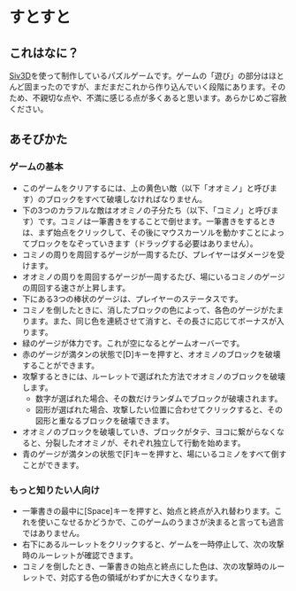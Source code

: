 # すとすと

## これはなに？

[Siv3D](https://siv3d.github.io/ja-jp/)を使って制作しているパズルゲームです。ゲームの「遊び」の部分はほとんど固まったのですが、まだまだこれから作り込んでいく段階にあります。そのため、不親切な点や、不満に感じる点が多くあると思います。あらかじめご容赦ください。

## あそびかた
### ゲームの基本
- このゲームをクリアするには、上の黄色い敵（以下「オオミノ」と呼びます）のブロックをすべて破壊しなければなりません。
- 下の3つのカラフルな敵はオオミノの子分たち（以下、「コミノ」と呼びます）です。コミノは一筆書きをすることで倒せます。一筆書きをするときは、まず始点をクリックして、その後にマウスカーソルを動かすことによってブロックをなぞっていきます（ドラッグする必要はありません）。
- コミノの周りを周回するゲージが一周するたび、プレイヤーはダメージを受けます。
- オオミノの周りを周回するゲージが一周するたび、場にいるコミノのゲージの周回する速さが上昇します。
- 下にある3つの棒状のゲージは、プレイヤーのステータスです。
- コミノを倒したときに、消したブロックの色によって、各色のゲージがたまります。また、同じ色を連続させて消すと、その長さに応じてボーナスが入ります。
- 緑のゲージが体力です。これが空になるとゲームオーバーです。
- 赤のゲージが満タンの状態で[D]キーを押すと、オオミノのブロックを破壊することができます。
- 攻撃するときには、ルーレットで選ばれた方法でオオミノのブロックを破壊します。
    - 数字が選ばれた場合、その数だけランダムでブロックが破壊されます。
    - 図形が選ばれた場合、攻撃したい位置に合わせてクリックすると、その図形と重なるブロックを破壊できます。
- オオミノのブロックを破壊していき、ブロックがタテ、ヨコに繋がらなくなると、分裂したオオミノが、それぞれ独立して行動を始めます。
- 青のゲージが満タンの状態で[F]キーを押すと、場にいるコミノをすべて倒すことができます。

### もっと知りたい人向け
- 一筆書きの最中に[Space]キーを押すと、始点と終点が入れ替わります。これを使いこなせるかどうかで、このゲームのうまさが決まると言っても過言ではありません。
- 右下にあるルーレットをクリックすると、ゲームを一時停止して、次の攻撃時のルーレットが確認できます。
- コミノを倒したとき、一筆書きの始点と終点にした色は、次の攻撃時のルーレットで、対応する色の領域がわずかに大きくなります。